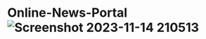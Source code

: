 # Online-News-Portal![Screenshot 2023-11-14 210513](https://github.com/Soumita-2018/Online-News-Portal/assets/100480877/a4e79644-6149-4067-b486-f0633b5095e5)
